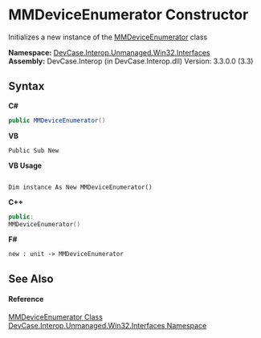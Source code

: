 # MMDeviceEnumerator Constructor 
 

Initializes a new instance of the <a href="T_DevCase_Interop_Unmanaged_Win32_Interfaces_MMDeviceEnumerator">MMDeviceEnumerator</a> class

**Namespace:**&nbsp;<a href="N_DevCase_Interop_Unmanaged_Win32_Interfaces">DevCase.Interop.Unmanaged.Win32.Interfaces</a><br />**Assembly:**&nbsp;DevCase.Interop (in DevCase.Interop.dll) Version: 3.3.0.0 (3.3)

## Syntax

**C#**<br />
``` C#
public MMDeviceEnumerator()
```

**VB**<br />
``` VB
Public Sub New
```

**VB Usage**<br />
``` VB Usage

Dim instance As New MMDeviceEnumerator()
```

**C++**<br />
``` C++
public:
MMDeviceEnumerator()
```

**F#**<br />
``` F#
new : unit -> MMDeviceEnumerator
```


## See Also


#### Reference
<a href="T_DevCase_Interop_Unmanaged_Win32_Interfaces_MMDeviceEnumerator">MMDeviceEnumerator Class</a><br /><a href="N_DevCase_Interop_Unmanaged_Win32_Interfaces">DevCase.Interop.Unmanaged.Win32.Interfaces Namespace</a><br />